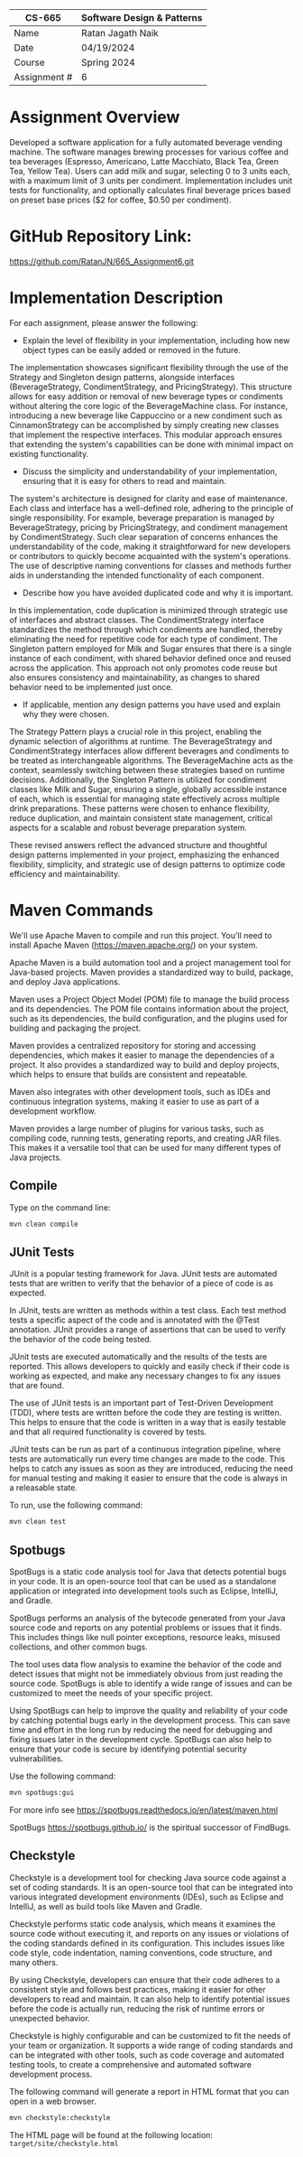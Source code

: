 
| CS-665       | Software Design & Patterns |
|--------------|----------------------------|
| Name         | Ratan Jagath Naik          |
| Date         | 04/19/2024                 |
| Course       | Spring 2024                |
| Assignment # | 6                          |

# Assignment Overview

Developed a software application for a fully automated beverage vending machine. The software manages brewing processes for various coffee and tea beverages (Espresso, Americano, Latte Macchiato, Black Tea, Green Tea, Yellow Tea). Users can add milk and sugar, selecting 0 to 3 units each, with a maximum limit of 3 units per condiment. Implementation includes unit tests for functionality, and optionally calculates final beverage prices based on preset base prices ($2 for coffee, $0.50 per condiment).

# GitHub Repository Link:
https://github.com/RatanJN/665_Assignment6.git

# Implementation Description 


For each assignment, please answer the following:

- Explain the level of flexibility in your implementation, including how new object types can
be easily added or removed in the future.


The implementation showcases significant flexibility through the use of the Strategy and Singleton design patterns, alongside interfaces (BeverageStrategy, CondimentStrategy, and PricingStrategy). This structure allows for easy addition or removal of new beverage types or condiments without altering the core logic of the BeverageMachine class. For instance, introducing a new beverage like Cappuccino or a new condiment such as CinnamonStrategy can be accomplished by simply creating new classes that implement the respective interfaces. This modular approach ensures that extending the system's capabilities can be done with minimal impact on existing functionality. 

- Discuss the simplicity and understandability of your implementation, ensuring that it is
easy for others to read and maintain.


The system's architecture is designed for clarity and ease of maintenance. Each class and interface has a well-defined role, adhering to the principle of single responsibility. For example, beverage preparation is managed by BeverageStrategy, pricing by PricingStrategy, and condiment management by CondimentStrategy. Such clear separation of concerns enhances the understandability of the code, making it straightforward for new developers or contributors to quickly become acquainted with the system's operations. The use of descriptive naming conventions for classes and methods further aids in understanding the intended functionality of each component.

- Describe how you have avoided duplicated code and why it is important.


In this implementation, code duplication is minimized through strategic use of interfaces and abstract classes. The CondimentStrategy interface standardizes the method through which condiments are handled, thereby eliminating the need for repetitive code for each type of condiment. The Singleton pattern employed for Milk and Sugar ensures that there is a single instance of each condiment, with shared behavior defined once and reused across the application. This approach not only promotes code reuse but also ensures consistency and maintainability, as changes to shared behavior need to be implemented just once.

- If applicable, mention any design patterns you have used and explain why they were
chosen.


The Strategy Pattern plays a crucial role in this project, enabling the dynamic selection of algorithms at runtime. The BeverageStrategy and CondimentStrategy interfaces allow different beverages and condiments to be treated as interchangeable algorithms. The BeverageMachine acts as the context, seamlessly switching between these strategies based on runtime decisions. Additionally, the Singleton Pattern is utilized for condiment classes like Milk and Sugar, ensuring a single, globally accessible instance of each, which is essential for managing state effectively across multiple drink preparations. These patterns were chosen to enhance flexibility, reduce duplication, and maintain consistent state management, critical aspects for a scalable and robust beverage preparation system.

These revised answers reflect the advanced structure and thoughtful design patterns implemented in your project, emphasizing the enhanced flexibility, simplicity, and strategic use of design patterns to optimize code efficiency and maintainability.


# Maven Commands

We'll use Apache Maven to compile and run this project. You'll need to install Apache Maven (https://maven.apache.org/) on your system. 

Apache Maven is a build automation tool and a project management tool for Java-based projects. Maven provides a standardized way to build, package, and deploy Java applications.

Maven uses a Project Object Model (POM) file to manage the build process and its dependencies. The POM file contains information about the project, such as its dependencies, the build configuration, and the plugins used for building and packaging the project.

Maven provides a centralized repository for storing and accessing dependencies, which makes it easier to manage the dependencies of a project. It also provides a standardized way to build and deploy projects, which helps to ensure that builds are consistent and repeatable.

Maven also integrates with other development tools, such as IDEs and continuous integration systems, making it easier to use as part of a development workflow.

Maven provides a large number of plugins for various tasks, such as compiling code, running tests, generating reports, and creating JAR files. This makes it a versatile tool that can be used for many different types of Java projects.

## Compile
Type on the command line: 

```bash
mvn clean compile
```



## JUnit Tests
JUnit is a popular testing framework for Java. JUnit tests are automated tests that are written to verify that the behavior of a piece of code is as expected.

In JUnit, tests are written as methods within a test class. Each test method tests a specific aspect of the code and is annotated with the @Test annotation. JUnit provides a range of assertions that can be used to verify the behavior of the code being tested.

JUnit tests are executed automatically and the results of the tests are reported. This allows developers to quickly and easily check if their code is working as expected, and make any necessary changes to fix any issues that are found.

The use of JUnit tests is an important part of Test-Driven Development (TDD), where tests are written before the code they are testing is written. This helps to ensure that the code is written in a way that is easily testable and that all required functionality is covered by tests.

JUnit tests can be run as part of a continuous integration pipeline, where tests are automatically run every time changes are made to the code. This helps to catch any issues as soon as they are introduced, reducing the need for manual testing and making it easier to ensure that the code is always in a releasable state.

To run, use the following command:
```bash
mvn clean test
```


## Spotbugs 

SpotBugs is a static code analysis tool for Java that detects potential bugs in your code. It is an open-source tool that can be used as a standalone application or integrated into development tools such as Eclipse, IntelliJ, and Gradle.

SpotBugs performs an analysis of the bytecode generated from your Java source code and reports on any potential problems or issues that it finds. This includes things like null pointer exceptions, resource leaks, misused collections, and other common bugs.

The tool uses data flow analysis to examine the behavior of the code and detect issues that might not be immediately obvious from just reading the source code. SpotBugs is able to identify a wide range of issues and can be customized to meet the needs of your specific project.

Using SpotBugs can help to improve the quality and reliability of your code by catching potential bugs early in the development process. This can save time and effort in the long run by reducing the need for debugging and fixing issues later in the development cycle. SpotBugs can also help to ensure that your code is secure by identifying potential security vulnerabilities.

Use the following command:

```bash
mvn spotbugs:gui 
```

For more info see 
https://spotbugs.readthedocs.io/en/latest/maven.html

SpotBugs https://spotbugs.github.io/ is the spiritual successor of FindBugs.


## Checkstyle 

Checkstyle is a development tool for checking Java source code against a set of coding standards. It is an open-source tool that can be integrated into various integrated development environments (IDEs), such as Eclipse and IntelliJ, as well as build tools like Maven and Gradle.

Checkstyle performs static code analysis, which means it examines the source code without executing it, and reports on any issues or violations of the coding standards defined in its configuration. This includes issues like code style, code indentation, naming conventions, code structure, and many others.

By using Checkstyle, developers can ensure that their code adheres to a consistent style and follows best practices, making it easier for other developers to read and maintain. It can also help to identify potential issues before the code is actually run, reducing the risk of runtime errors or unexpected behavior.

Checkstyle is highly configurable and can be customized to fit the needs of your team or organization. It supports a wide range of coding standards and can be integrated with other tools, such as code coverage and automated testing tools, to create a comprehensive and automated software development process.

The following command will generate a report in HTML format that you can open in a web browser. 

```bash
mvn checkstyle:checkstyle
```

The HTML page will be found at the following location:
`target/site/checkstyle.html`




